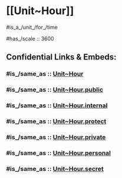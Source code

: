 
# [[Unit~Hour]] 

#is_a_/unit_/for_/time 

#has_/scale :: 3600 


## Confidential Links & Embeds: 

### #is_/same_as :: [Unit~Hour](/_Standards/Unit/SI-Unit/derived_Unit/Unit~Hour.md) 

### #is_/same_as :: [Unit~Hour.public](/_public/Unit/SI-Unit/derived_Unit/Unit~Hour.public.md) 

### #is_/same_as :: [Unit~Hour.internal](/_internal/Unit/SI-Unit/derived_Unit/Unit~Hour.internal.md) 

### #is_/same_as :: [Unit~Hour.protect](/_protect/Unit/SI-Unit/derived_Unit/Unit~Hour.protect.md) 

### #is_/same_as :: [Unit~Hour.private](/_private/Unit/SI-Unit/derived_Unit/Unit~Hour.private.md) 

### #is_/same_as :: [Unit~Hour.personal](/_personal/Unit/SI-Unit/derived_Unit/Unit~Hour.personal.md) 

### #is_/same_as :: [Unit~Hour.secret](/_secret/Unit/SI-Unit/derived_Unit/Unit~Hour.secret.md)

